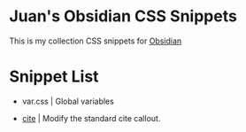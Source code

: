 # Juan's Obsidian CSS Snippets

This is my collection CSS snippets for [Obsidian](https://obsidian.md/)


# Snippet List

- var.css | Global variables

- [cite](docs/cite.md) | Modify the standard cite callout.
